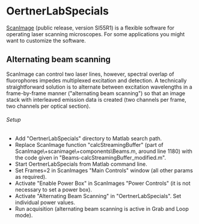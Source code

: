 # **OertnerLabSpecials**
[ScanImage](https://vidriotechnologies.com/) (public release, version SI55R1) is a flexible software for operating laser scanning microscopes. For some applications you might want to customize the software.

## Alternating beam scanning
ScanImage can control two laser lines, however, spectral overlap of fluorophores impedes multiplexed excitation and detection. A technically straightforward solution is to alternate between excitation wavelengths in a frame-by-frame manner ("alternating beam scanning") so that an image stack with interleaved emission data is created (two channels per frame, two channels per optical section).
###### Setup
* Add "OertnerLabSpecials" directory to Matlab search path.
* Replace ScanImage function "calcStreamingBuffer" (part of ScanImage\\+scanimage\\+components\\Beams.m, around line 1180) with the code given in "Beams-calcStreamingBuffer_modified.m".
* Start OertnerLabSpecials from Matlab command line.
* Set Frames=2 in ScanImages "Main Controls" window (all other params as required).
* Activate "Enable Power Box" in ScanImages "Power Controls" (it is not necessary to set a power box).
* Activate "Alternating Beam Scanning" in "OertnerLabSpecials". Set individual power values.
* Run acquisition (alternating beam scanning is active in Grab and Loop mode).



